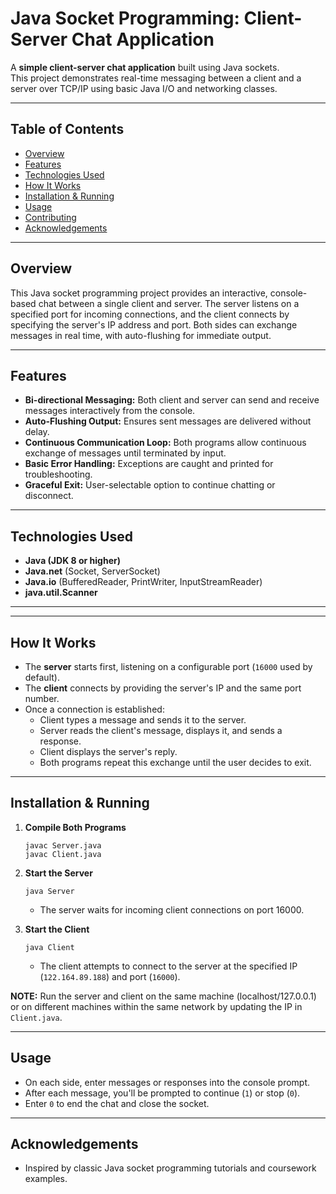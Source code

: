 # Java Socket Programming: Client-Server Chat Application

A **simple client-server chat application** built using Java sockets.  
This project demonstrates real-time messaging between a client and a server over TCP/IP using basic Java I/O and networking classes.

---

## Table of Contents

- [Overview](#overview)
- [Features](#features)
- [Technologies Used](#technologies-used)
- [How It Works](#how-it-works)
- [Installation & Running](#installation--running)
- [Usage](#usage)
- [Contributing](#contributing)
- [Acknowledgements](#acknowledgements)

---

## Overview

This Java socket programming project provides an interactive, console-based chat between a single client and server. The server listens on a specified port for incoming connections, and the client connects by specifying the server's IP address and port. Both sides can exchange messages in real time, with auto-flushing for immediate output.

---

## Features

- **Bi-directional Messaging:** Both client and server can send and receive messages interactively from the console.
- **Auto-Flushing Output:** Ensures sent messages are delivered without delay.
- **Continuous Communication Loop:** Both programs allow continuous exchange of messages until terminated by input.
- **Basic Error Handling:** Exceptions are caught and printed for troubleshooting.
- **Graceful Exit:** User-selectable option to continue chatting or disconnect.

---

## Technologies Used

- **Java (JDK 8 or higher)**
- **Java.net** (Socket, ServerSocket)
- **Java.io** (BufferedReader, PrintWriter, InputStreamReader)
- **java.util.Scanner**

---


---

## How It Works

- The **server** starts first, listening on a configurable port (`16000` used by default).
- The **client** connects by providing the server's IP and the same port number.
- Once a connection is established:
    - Client types a message and sends it to the server.
    - Server reads the client's message, displays it, and sends a response.
    - Client displays the server's reply.
    - Both programs repeat this exchange until the user decides to exit.

---

## Installation & Running

1. **Compile Both Programs**
    ```
    javac Server.java
    javac Client.java
    ```

2. **Start the Server**
    ```
    java Server
    ```
   - The server waits for incoming client connections on port 16000.

3. **Start the Client**
    ```
    java Client
    ```
   - The client attempts to connect to the server at the specified IP (`122.164.89.188`) and port (`16000`).

**NOTE:** Run the server and client on the same machine (localhost/127.0.0.1) or on different machines within the same network by updating the IP in `Client.java`.

---

## Usage

- On each side, enter messages or responses into the console prompt.
- After each message, you'll be prompted to continue (`1`) or stop (`0`).
- Enter `0` to end the chat and close the socket.

---

## Acknowledgements

- Inspired by classic Java socket programming tutorials and coursework examples.
